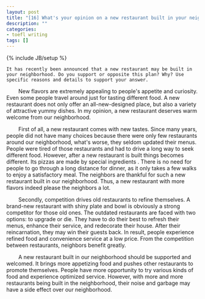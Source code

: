 ```yaml
---
layout: post
title: "[16] What's your opinion on a new restaurant built in your neighborhood?"
description: ""
categories:
- toefl writing 
tags: []
---
```

{% include JB/setup %}

	It has recently been announced that a new restaurant may be built in your neighborhood. Do you support or opposite this plan? Why? Use specific reasons and details to support your answer.
	
&nbsp;&nbsp;&nbsp;&nbsp;&nbsp;&nbsp;&nbsp;
New flavors are extremely appealing to people's appetite and curiosity. Even some people travel around just for tasting different food. A new restaurant does not only offer an all-new-designed place, but also a variety of attractive yummy dishes. In my opinion, a new restaurant deserves warm welcome from our neighborhood.

&nbsp;&nbsp;&nbsp;&nbsp;&nbsp;&nbsp;&nbsp;
First of all, a new restaurant comes with new tastes. Since many years, people did not have many choices because there were only few restaurants around our neighborhood, what's worse, they seldom updated their menus. People were tired of those restaurants and had to drive a long way to seek different food. However, after a new restaurant is built things becomes different. Its pizzas are made by special ingredients . There is no need for people to go through a long distance for dinner, as it only takes a few walks to enjoy a satisfactory meal. The neighbors are thankful for such a new restaurant built in our neighborhood. Thus, a new restaurant with more flavors indeed please the neighbors a lot.

&nbsp;&nbsp;&nbsp;&nbsp;&nbsp;&nbsp;&nbsp;
Secondly, competition drives old restaurants to refine themselves. A brand-new restaurant with shiny plate and bowl is obviously a strong competitor for those old ones. The outdated restaurants are faced with two options: to upgrade or die. They have to do their best to refresh their menus, enhance their service, and redecorate their house. After their reincarnation, they may win their guests back. In result, people experience refined food and convenience service at a low price. From the competition between restaurants, neighbors benefit greatly.

&nbsp;&nbsp;&nbsp;&nbsp;&nbsp;&nbsp;&nbsp;
A new restaurant built in our neighborhood should be supported and welcomed. It brings more appetizing food and pushes other restaurants to promote themselves. People have more opportunity to try various kinds of food and experience optimized service. However, with more and more restaurants being built in the neighborhood, their noise and garbage may have a side effect over our neighborhood.

